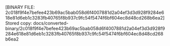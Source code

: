 [BINARY FILE: 2c018f9f4e7befee423b69ac5bab058d6f4007881d2a04ef3d3d928f9284e618e81d6eb1c3283fb40765f8b937c9fc54f5474f6bf604ec8d48cd268b6ea2]
Stored copy: docs/converted-binary/2c018f9f4e7befee423b69ac5bab058d6f4007881d2a04ef3d3d928f9284e618e81d6eb1c3283fb40765f8b937c9fc54f5474f6bf604ec8d48cd268b6ea2
